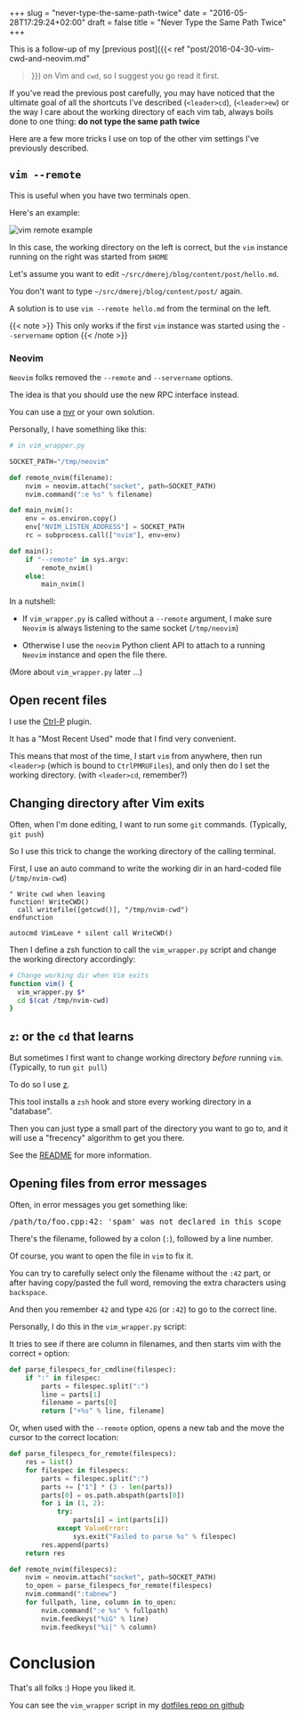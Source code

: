 +++
slug = "never-type-the-same-path-twice"
date = "2016-05-28T17:29:24+02:00"
draft = false
title = "Never Type the Same Path Twice"
+++

This is a follow-up of my [previous post]({{< ref "post/2016-04-30-vim-cwd-and-neovim.md"
>}}) on Vim and `cwd`, so I suggest you go read it first.

If you've read the previous post carefully, you may have noticed that
the ultimate goal of all the shortcuts I've described (`<leader>cd`),
(`<leader>ew`) or the way I care about the working directory of each vim tab,
always boils done to one thing:
**do not type the same path twice**

Here are a few more tricks I use on top of the other vim settings I've
previously described.

<!--more-->

## `vim --remote`

This is useful when you have two terminals open.

Here's an example:

![vim remote example](/pics/vim-remote.png)

In this case, the working directory on the left is correct, but the
`vim` instance running on the right was started from `$HOME`

Let's assume you want to edit `~/src/dmerej/blog/content/post/hello.md`.

You don't want to type `~/src/dmerej/blog/content/post/` again.

A solution is to use `vim --remote hello.md` from the terminal on the left.

{{< note >}}
This only works if the first `vim` instance was started using the `--servername`
option
{{< /note >}}

### Neovim

`Neovim` folks removed the `--remote` and `--servername` options.

The idea is that you should use the new RPC interface instead.

You can use a [nvr](https://github.com/mhinz/neovim-remote) or your own
solution.

Personally, I have something like this:

```python
# in vim_wrapper.py

SOCKET_PATH="/tmp/neovim"

def remote_nvim(filename):
    nvim = neovim.attach("socket", path=SOCKET_PATH)
    nvim.command(":e %s" % filename)

def main_nvim():
    env = os.environ.copy()
    env["NVIM_LISTEN_ADDRESS"] = SOCKET_PATH
    rc = subprocess.call(["nvim"], env=env)

def main():
    if "--remote" in sys.argv:
        remote_nvim()
    else:
        main_nvim()
```

In a nutshell:

* If `vim_wrapper.py` is called without a `--remote` argument,
  I make sure `Neovim` is always listening
  to the same socket (`/tmp/neovim`)

* Otherwise I use the `neovim` Python client API to attach
  to a running `Neovim` instance and open the file there.

(More about `vim_wrapper.py` later ...)

## Open recent files

I use the [Ctrl-P](https://github.com/kien/ctrlp.vim) plugin.

It has a "Most Recent Used" mode that I find very convenient.

This means that most of the time, I start `vim` from anywhere,
then run `<leader>p` (which is bound to `CtrlPMRUFiles`), and
only then do I set the working directory. (with `<leader>cd`,
remember?)

## Changing directory after Vim exits

Often, when I'm done editing, I want to run some `git` commands.
(Typically, `git push`)

So I use this trick to change the working directory of the calling
terminal.

First, I use an auto command to write the working dir in
an hard-coded file (`/tmp/nvim-cwd`)

```vim
" Write cwd when leaving
function! WriteCWD()
  call writefile([getcwd()], "/tmp/nvim-cwd")
endfunction

autocmd VimLeave * silent call WriteCWD()
```

Then I define a zsh function to call the `vim_wrapper.py` script
and change the working directory accordingly:

```bash
# Change working dir when Vim exits
function vim() {
  vim_wrapper.py $*
  cd $(cat /tmp/nvim-cwd)
}
```

## `z`: or the `cd` that learns

But sometimes I first want to change working directory *before* running
`vim`. (Typically, to run `git pull`)

To do so I use [z](https://github.com/rupa/z).

This tool installs a `zsh` hook and store every working directory in
a "database".

Then you can just type a small part of the directory you want to go to,
and it will use a "frecency" algorithm to get you there.

See the [README](https://github.com/rupa/z/blob/master/README) for more
information.

## Opening files from error messages

Often, in error messages you get something like:

<pre>
/path/to/foo.cpp:42: 'spam' was not declared in this scope
</pre>

There's the filename, followed by a colon (`:`), followed by a line number.

Of course, you want to open the file in `vim` to fix  it.

You can try to carefully select only the filename without the
`:42` part, or after having copy/pasted the full word, removing
the extra characters using `backspace`.

And then you remember `42` and type `42G` (or `:42`)
to go to the correct line.

Personally, I do this in the `vim_wrapper.py` script:

It tries to see if there are column in filenames, and
then starts vim with the correct `+` option:

```python
def parse_filespecs_for_cmdline(filespec):
    if ":" in filespec:
        parts = filespec.split(":")
        line = parts[1]
        filename = parts[0]
        return ["+%s" % line, filename]
```

Or, when used with the `--remote` option, opens a new tab
and the move the cursor to the correct location:

```python
def parse_filespecs_for_remote(filespecs):
    res = list()
    for filespec in filespecs:
        parts = filespec.split(":")
        parts += ["1"] * (3 - len(parts))
        parts[0] = os.path.abspath(parts[0])
        for i in (1, 2):
            try:
                parts[i] = int(parts[i])
            except ValueError:
                sys.exit("Failed to parse %s" % filespec)
        res.append(parts)
    return res

def remote_nvim(filespecs):
    nvim = neovim.attach("socket", path=SOCKET_PATH)
    to_open = parse_filespecs_for_remote(filespecs)
    nvim.command(":tabnew")
    for fullpath, line, column in to_open:
        nvim.command(":e %s" % fullpath)
        nvim.feedkeys("%iG" % line)
        nvim.feedkeys("%i|" % column)

```

# Conclusion

That's all folks :) Hope you liked it.

You can see the `vim_wrapper` script in my
[dotfiles repo on github](https://github.com/dmerejkowsky/dotfiles)
